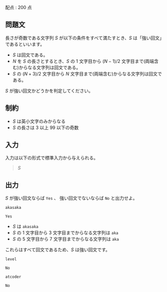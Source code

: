 配点 : $200$ 点

## 問題文

長さが奇数である文字列 $S$ が以下の条件をすべて満たすとき、$S$ は「強い回文」であるといいます。

- $S$ は回文である。
- $N$ を $S$ の長さとするとき、$S$ の $1$ 文字目から $(N-1)/2$ 文字目まで(両端含む)からなる文字列は回文である。
- $S$ の $(N+3)/2$ 文字目から $N$ 文字目まで(両端含む)からなる文字列は回文である。

$S$ が強い回文かどうかを判定してください。

## 制約

- $S$ は英小文字のみからなる
- $S$ の長さは $3$ 以上 $99$ 以下の奇数

## 入力

入力は以下の形式で標準入力から与えられる。

> $S$

## 出力

$S$ が強い回文ならば `Yes` 、
強い回文でないならば `No` と出力せよ。

```input1
akasaka
```

```output1
Yes
```

- $S$ は `akasaka`
- $S$ の $1$ 文字目から $3$ 文字目までからなる文字列は `aka`
- $S$ の $5$ 文字目から $7$ 文字目までからなる文字列は `aka`

これらはすべて回文であるため、$S$ は強い回文です。

```input2
level
```

```output2
No
```

```input3
atcoder
```

```output3
No
```